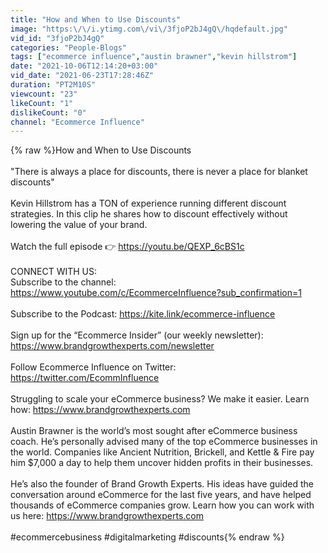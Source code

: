 ```yaml
---
title: "How and When to Use Discounts"
image: "https:\/\/i.ytimg.com\/vi\/3fjoP2bJ4gQ\/hqdefault.jpg"
vid_id: "3fjoP2bJ4gQ"
categories: "People-Blogs"
tags: ["ecommerce influence","austin brawner","kevin hillstrom"]
date: "2021-10-06T12:14:20+03:00"
vid_date: "2021-06-23T17:28:46Z"
duration: "PT2M10S"
viewcount: "23"
likeCount: "1"
dislikeCount: "0"
channel: "Ecommerce Influence"
---
```

{% raw %}How and When to Use Discounts <br /><br />&quot;There is always a place for discounts, there is never a place for blanket discounts&quot;  <br /><br />Kevin Hillstrom has a TON of experience running different discount strategies.  In this clip he shares how to discount effectively without lowering the value of your brand. <br /><br />Watch the full episode 👉 <a rel="nofollow" target="blank" href="https://youtu.be/QEXP_6cBS1c">https://youtu.be/QEXP_6cBS1c</a><br /><br />CONNECT WITH US:<br />Subscribe to the channel: <a rel="nofollow" target="blank" href="https://www.youtube.com/c/EcommerceInfluence?sub_confirmation=1">https://www.youtube.com/c/EcommerceInfluence?sub_confirmation=1</a><br /><br />Subscribe to the Podcast: <a rel="nofollow" target="blank" href="https://kite.link/ecommerce-influence">https://kite.link/ecommerce-influence</a><br /><br />Sign up for the “Ecommerce Insider” (our weekly newsletter): <a rel="nofollow" target="blank" href="https://www.brandgrowthexperts.com/newsletter">https://www.brandgrowthexperts.com/newsletter</a><br /><br />Follow Ecommerce Influence on Twitter: <a rel="nofollow" target="blank" href="https://twitter.com/EcommInfluence">https://twitter.com/EcommInfluence</a><br /><br />Struggling to scale your eCommerce business? We make it easier. Learn how: <a rel="nofollow" target="blank" href="https://www.brandgrowthexperts.com">https://www.brandgrowthexperts.com</a><br /><br />Austin Brawner is the world’s most sought after eCommerce business coach. He’s personally advised many of the top eCommerce businesses in the world. Companies like Ancient Nutrition, Brickell, and Kettle &amp; Fire pay him $7,000 a day to help them uncover hidden profits in their businesses.<br /><br />He’s also the founder of Brand Growth Experts. His ideas have guided the conversation around eCommerce for the last five years, and have helped thousands of eCommerce companies grow. Learn how you can work with us here: <a rel="nofollow" target="blank" href="https://www.brandgrowthexperts.com">https://www.brandgrowthexperts.com</a><br /><br />#ecommercebusiness #digitalmarketing #discounts{% endraw %}
